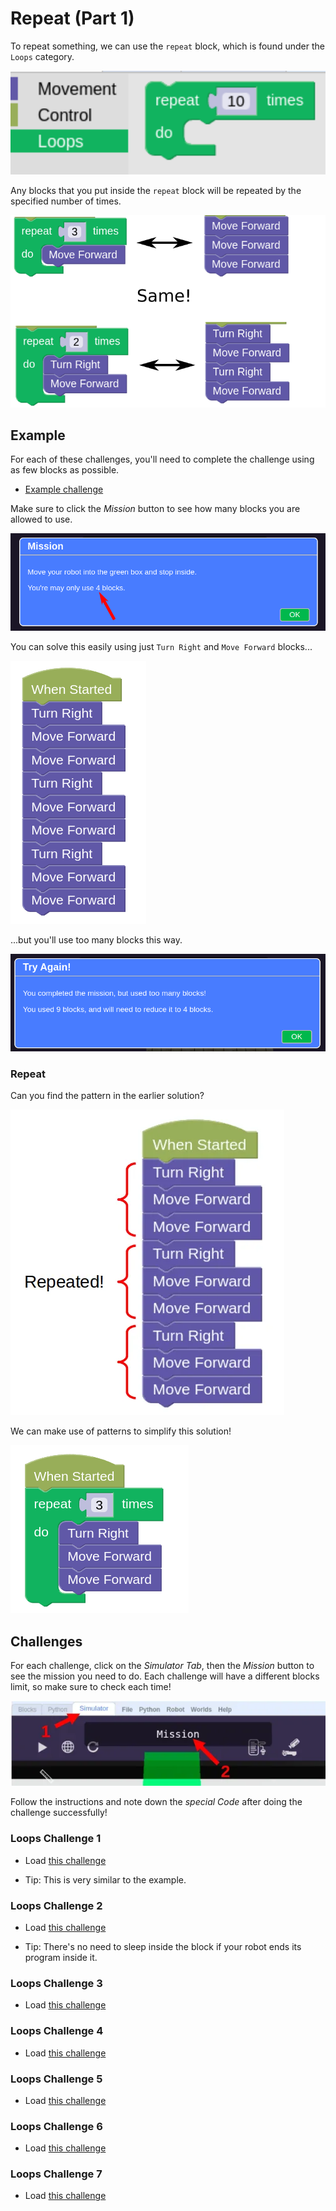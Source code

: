 # Repeat (Part 1)

To repeat something, we can use the `repeat` block, which is found under the `Loops` category.

![](images/loopsRepeat.webp)

Any blocks that you put inside the `repeat` block will be repeated by the specified number of times.

![](images/repeatExample.webp)

## Example

For each of these challenges, you'll need to complete the challenge using as few blocks as possible.

- [Example challenge](https://gears.aposteriori.com.sg/index.html?worldJSON=https%3A%2F%2Ffiles.aposteriori.com.sg%2Fget%2Ftf8wy6qAVo.json&filterBlocksJSON=https%3A%2F%2Ffiles.aposteriori.com.sg%2Fget%2FESbF3weeEV.json&worldScripts=challenges_basic)

Make sure to click the *Mission* button to see how many blocks you are allowed to use.

![](images/blocksLimit.webp)

You can solve this easily using just `Turn Right` and `Move Forward` blocks...

![](images/loops0Solution.webp)

...but you'll use too many blocks this way.

![](images/exceededBlocksLimit.webp)

### Repeat

Can you find the pattern in the earlier solution?

![](images/loops0RepeatedBlocks.webp)

We can make use of patterns to simplify this solution!

![](images/loops0Solution2.webp)


## Challenges

For each challenge, click on the *Simulator Tab*, then the *Mission* button to see the mission you need to do.
Each challenge will have a different blocks limit, so make sure to check each time!

![](images/checkMission.webp)

Follow the instructions and note down the *special Code* after doing the challenge successfully!

### Loops Challenge 1

- Load [this challenge](https://gears.aposteriori.com.sg/index.html?worldJSON=https%3A%2F%2Ffiles.aposteriori.com.sg%2Fget%2FjMoNkaokEq.json&filterBlocksJSON=https%3A%2F%2Ffiles.aposteriori.com.sg%2Fget%2FESbF3weeEV.json&worldScripts=challenges_basic)

- Tip: This is very similar to the example.

### Loops Challenge 2

- Load [this challenge](https://gears.aposteriori.com.sg/index.html?worldJSON=https%3A%2F%2Ffiles.aposteriori.com.sg%2Fget%2FHqQeiGTXNH.json&filterBlocksJSON=https%3A%2F%2Ffiles.aposteriori.com.sg%2Fget%2FESbF3weeEV.json&worldScripts=challenges_basic)

- Tip: There's no need to sleep inside the block if your robot ends its program inside it.

### Loops Challenge 3

- Load [this challenge](https://gears.aposteriori.com.sg/index.html?worldJSON=https%3A%2F%2Ffiles.aposteriori.com.sg%2Fget%2FjQEycHT6XZ.json&filterBlocksJSON=https%3A%2F%2Ffiles.aposteriori.com.sg%2Fget%2FESbF3weeEV.json&worldScripts=challenges_basic)

### Loops Challenge 4

- Load [this challenge](https://gears.aposteriori.com.sg/index.html?worldJSON=https%3A%2F%2Ffiles.aposteriori.com.sg%2Fget%2FFTwYVWVGaW.json&filterBlocksJSON=https%3A%2F%2Ffiles.aposteriori.com.sg%2Fget%2FESbF3weeEV.json&worldScripts=challenges_basic)

### Loops Challenge 5

- Load [this challenge](https://gears.aposteriori.com.sg/index.html?worldJSON=https%3A%2F%2Ffiles.aposteriori.com.sg%2Fget%2FB7EsFEERy9.json&filterBlocksJSON=https%3A%2F%2Ffiles.aposteriori.com.sg%2Fget%2FESbF3weeEV.json&worldScripts=challenges_basic)

### Loops Challenge 6

- Load [this challenge](https://gears.aposteriori.com.sg/index.html?worldJSON=https%3A%2F%2Ffiles.aposteriori.com.sg%2Fget%2Fe8Eagn4f8V.json&filterBlocksJSON=https%3A%2F%2Ffiles.aposteriori.com.sg%2Fget%2FESbF3weeEV.json&worldScripts=challenges_basic)

### Loops Challenge 7

- Load [this challenge](https://gears.aposteriori.com.sg/index.html?worldJSON=https%3A%2F%2Ffiles.aposteriori.com.sg%2Fget%2FJ5DsPLAECJ.json&filterBlocksJSON=https%3A%2F%2Ffiles.aposteriori.com.sg%2Fget%2FESbF3weeEV.json&worldScripts=challenges_basic)

